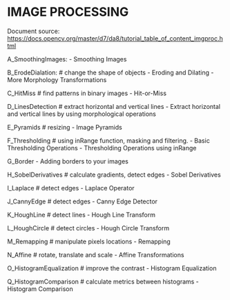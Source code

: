 # IMAGE PROCESSING
Document source: https://docs.opencv.org/master/d7/da8/tutorial_table_of_content_imgproc.html

A_SmoothingImages: 
	- Smoothing Images

B_ErodeDialation: 
	#  change the shape of objects
	- Eroding and Dilating
	- More Morphology Transformations

C_HitMiss
	# find patterns in binary images
	- Hit-or-Miss

D_LinesDetection
	# extract horizontal and vertical lines
	- Extract horizontal and vertical lines by using morphological operations

E_Pyramids
	# resizing
	- Image Pyramids

F_Thresholding
	# using inRange function, masking and filtering.
	- Basic Thresholding Operations
	- Thresholding Operations using inRange

G_Border
	- Adding borders to your images

H_SobelDerivatives
	# calculate gradients, detect edges
	- Sobel Derivatives

I_Laplace
	# detect edges
	- Laplace Operator

J_CannyEdge
	# detect edges
	- Canny Edge Detector

K_HoughLine
	# detect lines
	- Hough Line Transform

L_HoughCircle 
	# detect circles
	- Hough Circle Transform

M_Remapping 
	# manipulate pixels locations
	- Remapping

N_Affine
	# rotate, translate and scale
	- Affine Transformations

O_HistogramEqualization
	# improve the contrast
	- Histogram Equalization

Q_HistogramComparison
	# calculate metrics between histograms
	- Histogram Comparison
